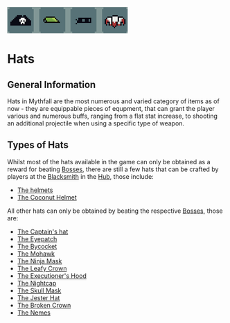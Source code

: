 ![Hats](../../images/items/hats.png)
# Hats

## General Information
Hats in Mythfall are the most numerous and varied category of items as of now - they are equippable pieces of equpment, that can grant the player various and numerous buffs, ranging from a flat stat increase, to shooting an additional projectile when using a specific type of weapon.

## Types of Hats
Whilst most of the hats available in the game can only be obtained as a reward for beating [Bosses](), there are still a few hats that can be crafted by players at the [Blacksmith]() in the [Hub](), those include:
- [The helmets](./helmets.md)
- [The Coconut Helmet](./coconutHelmet.md)

All other hats can only be obtained by beating the respective [Bosses](), those are:
- [The Captain's hat](./captainsHat.md)
- [The Eyepatch](./eyepatch.md)
- [The Bycocket](./bycocket.md)
- [The Mohawk](./mohawk.md)
- [The Ninja Mask](./ninjaMask.md)
- [The Leafy Crown](./eafyCrown.md)
- [The Executioner's Hood](./xecutionersHood.md)
- [The Nightcap](./nightcap.md)
- [The Skull Mask](./skullMask.md)
- [The Jester Hat](./jesterHat.md)
- [The Broken Crown](./brokenCrown.md)
- [The Nemes](./nemes.md)